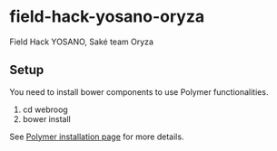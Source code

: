 # field-hack-yosano-oryza
Field Hack YOSANO, Saké team Oryza

## Setup

You need to install bower components to use Polymer functionalities.

01. cd webroog
02. bower install

See [Polymer installation page](https://www.polymer-project.org/2.0/start/install-2-0) for more details.
